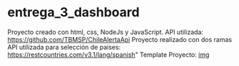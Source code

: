 # entrega_3_dashboard
Proyecto creado con html, css, NodeJs y JavaScript. API utilizada: https://github.com/TBMSP/ChileAlertaApi
Proyecto realizado con dos ramas
API utilizada para selección de paises: https://restcountries.com/v3.1/lang/spanish"
Template Proyecto:
[img](./assets/imgs/template.jpg)